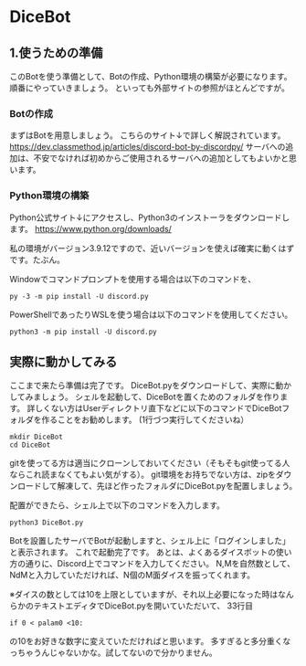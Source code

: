# DiceBot

## 1.使うための準備
このBotを使う準備として、Botの作成、Python環境の構築が必要になります。
順番にやっていきましょう。
といっても外部サイトの参照がほとんどですが。

### Botの作成
まずはBotを用意しましょう。
こちらのサイト↓で詳しく解説されています。
https://dev.classmethod.jp/articles/discord-bot-by-discordpy/
サーバへの追加は、不安でなければ初めからご使用されるサーバへの追加としてもよいかと思います。

### Python環境の構築
Python公式サイト↓にアクセスし、Python3のインストーラをダウンロードします。
https://www.python.org/downloads/

私の環境がバージョン3.9.12ですので、近いバージョンを使えば確実に動くはずです。たぶん。

Windowでコマンドプロンプトを使用する場合は以下のコマンドを、
```
py -3 -m pip install -U discord.py
```

PowerShellであったりWSLを使う場合は以下のコマンドを使用してください。
```
python3 -m pip install -U discord.py
```

## 実際に動かしてみる
ここまで来たら準備は完了です。
DiceBot.pyをダウンロードして、実際に動かしてみましょう。
シェルを起動して、DiceBotを置くためのフォルダを作ります。
詳しくない方はUserディレクトリ直下などに以下のコマンドでDiceBotフォルダを作ることをお勧めします。
(1行づつ実行してくださいね）
```
mkdir DiceBot
cd DiceBot
```

gitを使ってる方は適当にクローンしておいてください（そもそもgit使ってる人ならこれ読まなくてもよい気がする）。
git環境をお持ちでない方は、zipをダウンロードして解凍して、先ほど作ったフォルダにDiceBot.pyを配置しましょう。

配置ができたら、シェル上で以下のコマンドを入力します。
```
python3 DiceBot.py
```
Botを設置したサーバでBotが起動しますと、シェル上に「ログインしました」と表示されます。
これで起動完了です。
あとは、よくあるダイスボットの使い方の通りに、Discord上でコマンドを入力してください。
N,Mを自然数として、NdMと入力していただければ、N個のM面ダイスを振ってくれます。


※ダイスの数としては10を上限としていますが、それ以上必要になった時はなんらかのテキストエディタでDiceBot.pyを開いていただいて、
33行目
```
if 0 < palam0 <10:
```
の10をお好きな数字に変えていただければと思います。
多すぎると多分重くなっちゃうんじゃないかな。試してないので分かりません。
